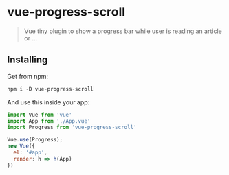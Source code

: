 
# vue-progress-scroll

> Vue tiny plugin to show a progress bar while user is reading an article or ... 

## Installing 
Get from npm:
```js
npm i -D vue-progress-scroll
```
And use this inside your app:
``` js
import Vue from 'vue'
import App from './App.vue'
import Progress from 'vue-progress-scroll'

Vue.use(Progress);
new Vue({
  el: '#app',
  render: h => h(App)
})
```

